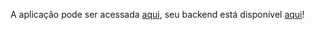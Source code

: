 A aplicação pode ser acessada <a href="https://frontend-teste-growth-tech.vercel.app">aqui</a>, seu backend está disponível <a href="https://github.com/mateuskuritza/Monitor-Backend">aqui</a>!
